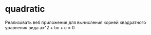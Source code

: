 # quadratic
Реализовать веб приложение для вычисления корней квадратного уравнения вида ax^2 + bx + c = 0
